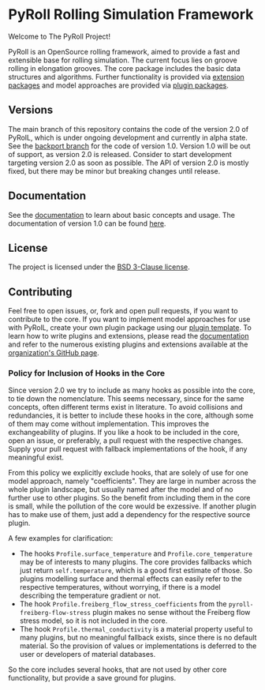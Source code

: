 # PyRoll Rolling Simulation Framework

Welcome to The PyRoll Project!

PyRoll is an OpenSource rolling framework, aimed to provide a fast and extensible base for rolling simulation.
The current focus lies on groove rolling in elongation grooves.
The core package includes the basic data structures and algorithms.
Further functionality is provided via [extension packages](https://pyroll.readthedocs.io/en/latest/extensions/index.html) and model approaches are provided via [plugin packages](https://pyroll.readthedocs.io/en/latest/plugins/index.html).

## Versions

The main branch of this repository contains the code of the version 2.0 of PyRolL, which is under ongoing development and currently in alpha state.
See the [backport branch](https://github.com/pyroll-project/pyroll-core/tree/v1.0_backport) for the code of version 1.0.
Version 1.0 will be out of support, as version 2.0 is released.
Consider to start development targeting version 2.0 as soon as possible.
The API of version 2.0 is mostly fixed, but there may be minor but breaking changes until release.

## Documentation

See the [documentation](https://pyroll.readthedocs.io/en/latest) to learn about basic concepts and
usage.
The documentation of version 1.0 can be found [here](https://pyroll.readthedocs.io/en/stable).

## License

The project is licensed under the [BSD 3-Clause license](LICENSE).

## Contributing

Feel free to open issues, or, fork and open pull requests, if you want to contribute to the core.
If you want to implement model approaches for use with PyRolL, create your own plugin package using our [plugin template](https://github.com/pyroll-project/pyroll-plugin-template).
To learn how to write plugins and extensions, please read the [documentation](https://pyroll.readthedocs.io/en/latest) and refer to the numerous existing plugins and extensions available at the [organization's GitHub page](https://github.com/pyroll-project).

### Policy for Inclusion of Hooks in the Core

Since version 2.0 we try to include as many hooks as possible into the core, to tie down the nomenclature.
This seems necessary, since for the same concepts, often different terms exist in literature.
To avoid collisions and redundancies, it is better to include these hooks in the core, although some of them may come without implementation.
This improves the exchangeability of plugins.
If you like a hook to be included in the core, open an issue, or preferably, a pull request with the respective changes.
Supply your pull request with fallback implementations of the hook, if any meaningful exist.

From this policy we explicitly exclude hooks, that are solely of use for one model approach, namely "coefficients".
They are large in number across the whole plugin landscape, but usually named after the model and of no further use to other plugins.
So the benefit from including them in the core is small, while the pollution of the core would be exzessive.
If another plugin has to make use of them, just add a dependency for the respective source plugin.

A few examples for clarification:

- The hooks `Profile.surface_temperature` and `Profile.core_temperature` may be of interests to many plugins.
  The core provides fallbacks which just return `self.temperature`, which is a good first estimate of those.
  So plugins modelling surface and thermal effects can easily refer to the respective temperatures, without worrying, if there is a model describing the temperature gradient or not.
- The hook `Profile.freiberg_flow_stress_coefficients` from the `pyroll-freiberg-flow-stress` plugin makes no sense without the Freiberg flow stress model, so it is not included in the core.
- The hook `Profile.thermal_conductivity` is a material property useful to many plugins, but no meaningful fallback exists, since there is no default material.
  So the provision of values or implementations is deferred to the user or developers of material databases.

So the core includes several hooks, that are not used by other core functionality, but provide a save ground for plugins.